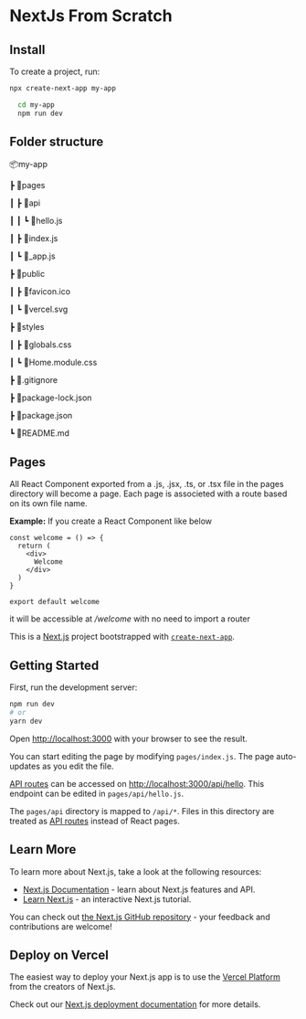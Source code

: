 # NextJs From Scratch

## Install

To create a project, run:

```bash
npx create-next-app my-app

  cd my-app
  npm run dev
```

## Folder structure

📦my-app

┣ 📂pages

┃ ┣ 📂api

┃ ┃ ┗ 📜hello.js

┃ ┣ 📜index.js

┃ ┗ 📜_app.js

┣ 📂public

┃ ┣ 📜favicon.ico

┃ ┗ 📜vercel.svg

┣ 📂styles

┃ ┣ 📜globals.css

┃ ┗ 📜Home.module.css

┣ 📜.gitignore

┣ 📜package-lock.json

┣ 📜package.json

┗ 📜README.md

## Pages

All React Component exported from a .js, .jsx, .ts, or .tsx file in the pages directory will become a page. Each page is associeted with a route based on its own file name.

**Example:**
If you create a React Component like below

```JS
const welcome = () => {
  return (
    <div>
      Welcome
    </div>
  )
}

export default welcome

```

it will be accessible at _/welcome_ with no need to import a router

This is a [Next.js](https://nextjs.org/) project bootstrapped with [`create-next-app`](https://github.com/vercel/next.js/tree/canary/packages/create-next-app).

## Getting Started

First, run the development server:

```bash
npm run dev
# or
yarn dev
```

Open [http://localhost:3000](http://localhost:3000) with your browser to see the result.

You can start editing the page by modifying `pages/index.js`. The page auto-updates as you edit the file.

[API routes](https://nextjs.org/docs/api-routes/introduction) can be accessed on [http://localhost:3000/api/hello](http://localhost:3000/api/hello). This endpoint can be edited in `pages/api/hello.js`.

The `pages/api` directory is mapped to `/api/*`. Files in this directory are treated as [API routes](https://nextjs.org/docs/api-routes/introduction) instead of React pages.

## Learn More

To learn more about Next.js, take a look at the following resources:

- [Next.js Documentation](https://nextjs.org/docs) - learn about Next.js features and API.
- [Learn Next.js](https://nextjs.org/learn) - an interactive Next.js tutorial.

You can check out [the Next.js GitHub repository](https://github.com/vercel/next.js/) - your feedback and contributions are welcome!

## Deploy on Vercel

The easiest way to deploy your Next.js app is to use the [Vercel Platform](https://vercel.com/new?utm_medium=default-template&filter=next.js&utm_source=create-next-app&utm_campaign=create-next-app-readme) from the creators of Next.js.

Check out our [Next.js deployment documentation](https://nextjs.org/docs/deployment) for more details.
